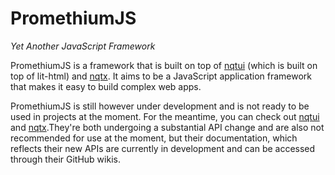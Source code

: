 # PromethiumJS
*Yet Another JavaScript Framework*

PromethiumJS is a framework that is built on top of [nqtui](https://github.com/promethiumjs/nqtui) (which is 
built on top of lit-html) and [nqtx](https://github.com/promethiumjs/nqtx).
It aims to be a JavaScript application framework that makes it easy to build complex web apps.

PromethiumJS is still however under development and is not ready to be used in projects at the moment.
For the meantime, you can check out [nqtui](https://github.com/promethiumjs/nqtui) and 
[nqtx](https://github.com/promethiumjs/nqtx).They're both undergoing a substantial API change and are 
also not recommended for use at the moment, but their documentation, which reflects their new APIs are 
currently in development and can be accessed through their GitHub wikis.
